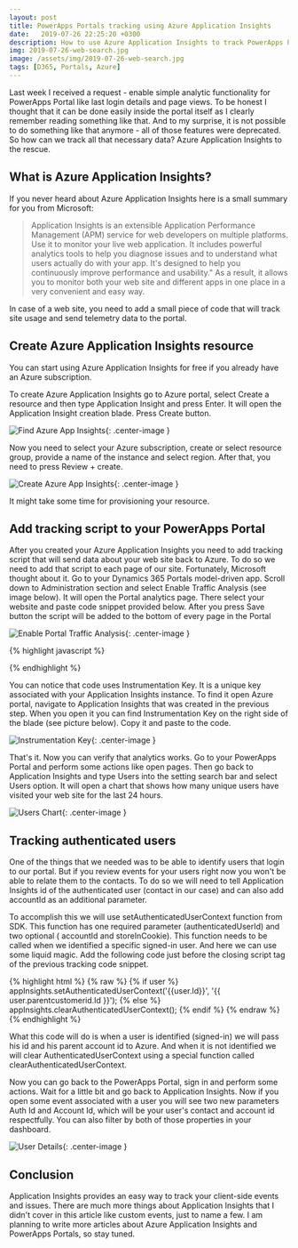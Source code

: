 ```yaml
---
layout: post
title: PowerApps Portals tracking using Azure Application Insights
date:   2019-07-26 22:25:20 +0300
description: How to use Azure Application Insights to track PowerApps Portals page traffic
img: 2019-07-26-web-search.jpg
image: /assets/img/2019-07-26-web-search.jpg
tags: [D365, Portals, Azure]
---
```


Last week I received a request - enable simple analytic functionality for PowerApps Portal like last login details and page views. To be honest I thought that it can be done easily inside the portal itself as I clearly remember reading something like that. And to my surprise, it is not possible to do something like that anymore - all of those features were deprecated. So how can we track all that necessary data? Azure Application Insights to the rescue.

## What is Azure Application Insights?

If you never heard about Azure Application Insights here is a small summary for you from Microsoft:

>Application Insights is an extensible Application Performance Management (APM) service for web developers on multiple platforms. Use it to monitor your live web application. It includes powerful analytics tools to help you diagnose issues and to understand what users actually do with your app. It's designed to help you continuously improve performance and usability."  As a result, it allows you to monitor both your web site and different apps in one place in a very convenient and easy way.

In case of a web site, you need to add a small piece of code that will track site usage and send telemetry data to the portal.

## Create Azure Application Insights resource

You can start using Azure Application Insights for free if you already have an Azure subscription.

To create Azure Application Insights go to Azure portal, select Create a resource and then type Application Insight and press Enter. It will open the Application Insight creation blade. Press Create button.

![Find Azure App Insights]({{site.baseurl}}/assets/img/2019-07-26-find-app-insights.jpg){: .center-image }

Now you need to select your Azure subscription, create or select resource group, provide a name of the instance and select region. After that, you need to press Review + create.

![Create Azure App Insights]({{site.baseurl}}/assets/img/2019-07-26-create-app-insights.jpg){: .center-image }

It might take some time for provisioning your resource.

## Add tracking script to your PowerApps Portal

After you created your Azure Application Insights you need to add tracking script that will send data about your web site back to Azure. To do so we need to add that script to each page of our site. Fortunately, Microsoft thought about it. Go to your Dynamics 365 Portals model-driven app. Scroll down to Administration section and select Enable Traffic Analysis (see image below). It will open the Portal analytics page. There select your website and paste code snippet provided below. After you press Save button the script will be added to the bottom of every page in the Portal

![Enable Portal Traffic Analysis]({{site.baseurl}}/assets/img/2019-07-26-portal-analytics.jpg){: .center-image }

{% highlight javascript %}
<script type="text/javascript">
     var appInsights=window.appInsights||function(a){
         function b(a){c[a]=function(){var b=arguments;c.queue.push(function(){c[a].apply(c,b)})}}var c={config:a},d=document,e=window;setTimeout(function(){var b=d.createElement("script");b.src=a.url||"https://az416426.vo.msecnd.net/scripts/a/ai.0.js",d.getElementsByTagName("script")[0].parentNode.appendChild(b)});try{c.cookie=d.cookie}catch(a){}c.queue=[];for(var f=["Event","Exception","Metric","PageView","Trace","Dependency"];f.length;)b("track"+f.pop());if(b("setAuthenticatedUserContext"),b("clearAuthenticatedUserContext"),b("startTrackEvent"),b("stopTrackEvent"),b("startTrackPage"),b("stopTrackPage"),b("flush"),!a.disableExceptionTracking){f="onerror",b("_"+f);var g=e[f];e[f]=function(a,b,d,e,h){var i=g&&g(a,b,d,e,h);return!0!==i&&c["_"+f](a,b,d,e,h),i}}return c
     }({
         instrumentationKey: "xxxxxxxx-xxxx-xxxx-xxxx-xxxxxxxx"
     });

     window.appInsights=appInsights,appInsights.queue&&0===appInsights.queue.length&&appInsights.trackPageView();
</script>
{% endhighlight %}

You can notice that code uses Instrumentation Key. It is a unique key associated with your Application Insights instance. To find it open Azure portal, navigate to Application Insights that was created in the previous step. When you open it you can find Instrumentation Key on the right side of the blade (see picture below). Copy it and paste to the code.

![Instrumentation Key]({{site.baseurl}}/assets/img/2019-07-26-intrument-key.jpg){: .center-image }

That's it. Now you can verify that analytics works. Go to your PowerApps Portal and perform some actions like open pages. Then go back to Application Insights and type Users into the setting search bar and select Users option. It will open a chart that shows how many unique users have visited your web site for the last 24 hours.

![Users Chart]({{site.baseurl}}/assets/img/2019-07-26-users-chart.jpg){: .center-image }

## Tracking authenticated users

One of the things that we needed was to be able to identify users that login to our portal. But if you review events for your users right now you won't be able to relate them to the contacts. To do so we will need to tell Application Insights id of the authenticated user (contact in our case) and can also add accountId as an additional parameter.

To accomplish this we will use setAuthenticatedUserContext function from SDK. This function has one required parameter (authenticatedUserId) and two optional ( accountId and storeInCookie). This function needs to be called when we identified a specific signed-in user. And here we can use some liquid magic. Add the following code just before the closing script tag of the previous tracking code snippet.

{% highlight html %}
{% raw %}
 {% if user %}
    appInsights.setAuthenticatedUserContext('{{user.Id}}', '{{ user.parentcustomerid.Id }}');
 {% else %}
    appInsights.clearAuthenticatedUserContext();
 {% endif %}
 {% endraw %}
{% endhighlight %}

What this code will do is when a user is identified (signed-in) we will pass his id and his parent account id to Azure. And when it is not identified we will clear AuthenticatedUserContext using a special function called clearAuthenticatedUserContext.

Now you can go back to the PowerApps Portal, sign in and perform some actions. Wait for a little bit and go back to Application Insights. Now if you open some event associated with a user you will see two new parameters Auth Id and Account Id, which will be your user's contact and account id respectfully. You can also filter by both of those properties in your dashboard.

![User Details]({{site.baseurl}}/assets/img/2019-07-26-user-details.jpg){: .center-image }

## Conclusion

Application Insights provides an easy way to track your client-side events and issues. There are much more things about Application Insights that I didn't cover in this article like custom events, just to name a few. I am planning to write more articles about Azure Application Insights and PowerApps Portals, so stay tuned.
